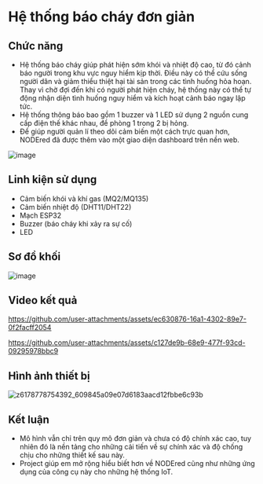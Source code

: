 # Hệ thống báo cháy đơn giản

## Chức năng
 - Hệ thống báo cháy giúp phát hiện sớm khói và nhiệt độ cao, từ đó cảnh báo người trong khu vực nguy hiểm kịp thời. Điều này có thể cứu sống người dân và giảm thiểu thiệt hại tài sản trong các tình huống hỏa hoạn. Thay vì chờ đợi đến khi có người phát hiện cháy, hệ thống này có thể tự động nhận diện tình huống nguy hiểm và kích hoạt cảnh báo ngay lập tức.
 - Hệ thống thông báo bao gồm 1 buzzer và 1 LED sử dụng 2 nguồn cung cấp điện thế khác nhau, đề phòng 1 trong 2 bị hỏng.
 - Để giúp người quản lí theo dõi cảm biến một cách trực quan hơn, NODEred đã được thêm vào một giao diện dashboard trên nền web.

![image](https://github.com/user-attachments/assets/c546a472-1556-4ef5-8b7d-a46aed0c2a1f) 
## Linh kiện sử dụng
 -  Cảm biến khói và khí gas (MQ2/MQ135)
 -  Cảm biến nhiệt độ (DHT11/DHT22)
 -  Mạch ESP32
 -  Buzzer (báo cháy khi xảy ra sự cố)
 -  LED
## Sơ đồ khối
![image](https://github.com/user-attachments/assets/33ce0f25-0ec4-45fa-a90f-15f84838cbdc)
## Video kết quả

https://github.com/user-attachments/assets/ec630876-16a1-4302-89e7-0f2facff2054



https://github.com/user-attachments/assets/c127de9b-68e9-477f-93cd-09295978bbc9


## Hình ảnh thiết bị

![z6178778754392_609845a09e07d6183aacd12fbbe6c93b](https://github.com/user-attachments/assets/9159587e-4eb5-415f-9edd-4ca0f542f915)

## Kết luận 
 - Mô hình vẫn chỉ trên quy mô đơn giản và chưa có độ chính xác cao, tuy nhiên đó là nền tảng cho những cải tiến về sự chính xác và độ chống chịu cho những thiết kế sau này.
 - Project giúp em mở rộng hiểu biết hơn về NODEred cũng như những ứng dụng của công cụ này cho những hệ thống IoT. 

